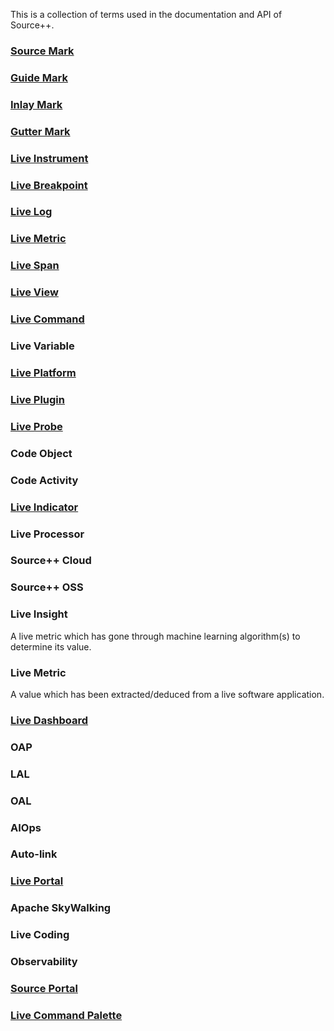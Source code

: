 This is a collection of terms used in the documentation and API of Source++.

### [Source Mark](../features/live-views/source-mark.md)

### [Guide Mark](../features/live-views/source-mark.md#guide-mark)

### [Inlay Mark](../features/live-views/source-mark.md#inlay-mark)

### [Gutter Mark](../features/live-views/source-mark.md#gutter-mark)

### [Live Instrument](../features/live-instruments/README.md)

### [Live Breakpoint](../features/live-instruments/breakpoints/README.md)

### [Live Log](../features/live-instruments/logs/README.md)

### [Live Metric](../features/live-instruments/metrics/README.md)

### [Live Span](../features/live-instruments/spans/README.md)

### [Live View](../features/live-views/README.md)

### [Live Command](../features/live-commands/README.md)

### Live Variable

### [Live Platform](../technology/platform/README.md)

### [Live Plugin](../technology/clients/jetbrains-plugin.md)

### [Live Probe](../technology/probes/README.md)

### Code Object

### Code Activity

### [Live Indicator](../features/live-views/indicators/README.md)

### Live Processor

### Source++ Cloud

### Source++ OSS

### Live Insight

A live metric which has gone through machine learning algorithm(s) to determine its value.

### Live Metric

A value which has been extracted/deduced from a live software application.

### [Live Dashboard](../features/live-dashboards/README.md)

### OAP

### LAL

### OAL

### AIOps

### Auto-link

### [Live Portal](../features/live-views/portal/README.md)

### Apache SkyWalking

### Live Coding

### Observability

### [Source Portal](../features/live-views/source-portal.md)

### [Live Command Palette](../features/live-commands/live-command-palette.md)
